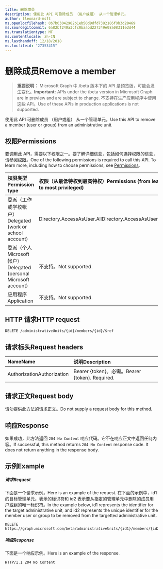 ```yaml
---
title: 删除成员
description: 使用此 API 可删除成员 （用户或组） 从一个管理单元。
author: lleonard-msft
ms.openlocfilehash: 0b7b03042982b1eb50d9dfd7382186f0b3d28469
ms.sourcegitcommit: 6a82bf240a3cfc0baabd227349e08a08311e3d44
ms.translationtype: MT
ms.contentlocale: zh-CN
ms.lasthandoff: 12/18/2018
ms.locfileid: "27353415"
---
```

# <a name="remove-a-member"></a><span data-ttu-id="ddaa4-103">删除成员</span><span class="sxs-lookup"><span data-stu-id="ddaa4-103">Remove a member</span></span>

> <span data-ttu-id="ddaa4-104">**重要说明：** Microsoft Graph 中 /beta 版本下的 API 是预览版，可能会发生变化。</span><span class="sxs-lookup"><span data-stu-id="ddaa4-104">**Important:** APIs under the /beta version in Microsoft Graph are in preview and are subject to change.</span></span> <span data-ttu-id="ddaa4-105">不支持在生产应用程序中使用这些 API。</span><span class="sxs-lookup"><span data-stu-id="ddaa4-105">Use of these APIs in production applications is not supported.</span></span>

<span data-ttu-id="ddaa4-106">使用此 API 可删除成员 （用户或组） 从一个管理单元。</span><span class="sxs-lookup"><span data-stu-id="ddaa4-106">Use this API to remove a member (user or group) from an administrative unit.</span></span>

## <a name="permissions"></a><span data-ttu-id="ddaa4-107">权限</span><span class="sxs-lookup"><span data-stu-id="ddaa4-107">Permissions</span></span>
<span data-ttu-id="ddaa4-p102">要调用此 API，需要以下权限之一。要了解详细信息，包括如何选择权限的信息，请参阅[权限](/graph/permissions-reference)。</span><span class="sxs-lookup"><span data-stu-id="ddaa4-p102">One of the following permissions is required to call this API. To learn more, including how to choose permissions, see [Permissions](/graph/permissions-reference).</span></span>


|<span data-ttu-id="ddaa4-110">权限类型</span><span class="sxs-lookup"><span data-stu-id="ddaa4-110">Permission type</span></span>      | <span data-ttu-id="ddaa4-111">权限（从最低特权到最高特权）</span><span class="sxs-lookup"><span data-stu-id="ddaa4-111">Permissions (from least to most privileged)</span></span>              |
|:--------------------|:---------------------------------------------------------|
|<span data-ttu-id="ddaa4-112">委派（工作或学校帐户）</span><span class="sxs-lookup"><span data-stu-id="ddaa4-112">Delegated (work or school account)</span></span> | <span data-ttu-id="ddaa4-113">Directory.AccessAsUser.All</span><span class="sxs-lookup"><span data-stu-id="ddaa4-113">Directory.AccessAsUser.All</span></span>    |
|<span data-ttu-id="ddaa4-114">委派（个人 Microsoft 帐户）</span><span class="sxs-lookup"><span data-stu-id="ddaa4-114">Delegated (personal Microsoft account)</span></span> | <span data-ttu-id="ddaa4-115">不支持。</span><span class="sxs-lookup"><span data-stu-id="ddaa4-115">Not supported.</span></span>    |
|<span data-ttu-id="ddaa4-116">应用程序</span><span class="sxs-lookup"><span data-stu-id="ddaa4-116">Application</span></span> | <span data-ttu-id="ddaa4-117">不支持。</span><span class="sxs-lookup"><span data-stu-id="ddaa4-117">Not supported.</span></span> |

## <a name="http-request"></a><span data-ttu-id="ddaa4-118">HTTP 请求</span><span class="sxs-lookup"><span data-stu-id="ddaa4-118">HTTP request</span></span>
<!-- { "blockType": "ignored" } -->
```http
DELETE /administrativeUnits/{id}/members/{id}/$ref
```
## <a name="request-headers"></a><span data-ttu-id="ddaa4-119">请求标头</span><span class="sxs-lookup"><span data-stu-id="ddaa4-119">Request headers</span></span>
| <span data-ttu-id="ddaa4-120">Name</span><span class="sxs-lookup"><span data-stu-id="ddaa4-120">Name</span></span>      |<span data-ttu-id="ddaa4-121">说明</span><span class="sxs-lookup"><span data-stu-id="ddaa4-121">Description</span></span>|
|:----------|:----------|
| <span data-ttu-id="ddaa4-122">Authorization</span><span class="sxs-lookup"><span data-stu-id="ddaa4-122">Authorization</span></span>  | <span data-ttu-id="ddaa4-p103">Bearer {token}。必需。</span><span class="sxs-lookup"><span data-stu-id="ddaa4-p103">Bearer {token}. Required.</span></span> |

## <a name="request-body"></a><span data-ttu-id="ddaa4-125">请求正文</span><span class="sxs-lookup"><span data-stu-id="ddaa4-125">Request body</span></span>
<span data-ttu-id="ddaa4-126">请勿提供此方法的请求正文。</span><span class="sxs-lookup"><span data-stu-id="ddaa4-126">Do not supply a request body for this method.</span></span>

## <a name="response"></a><span data-ttu-id="ddaa4-127">响应</span><span class="sxs-lookup"><span data-stu-id="ddaa4-127">Response</span></span>

<span data-ttu-id="ddaa4-p104">如果成功，此方法返回 `204 No Content` 响应代码。它不在响应正文中返回任何内容。</span><span class="sxs-lookup"><span data-stu-id="ddaa4-p104">If successful, this method returns `204 No Content` response code. It does not return anything in the response body.</span></span>

## <a name="example"></a><span data-ttu-id="ddaa4-130">示例</span><span class="sxs-lookup"><span data-stu-id="ddaa4-130">Example</span></span>
##### <a name="request"></a><span data-ttu-id="ddaa4-131">请求</span><span class="sxs-lookup"><span data-stu-id="ddaa4-131">Request</span></span>
<span data-ttu-id="ddaa4-132">下面是一个请求示例。</span><span class="sxs-lookup"><span data-stu-id="ddaa4-132">Here is an example of the request.</span></span> <span data-ttu-id="ddaa4-133">在下面的示例中，id1 的目标管理单元，表示的标识符和 id2 表示要从指定的管理单元中删除的成员用户或组的唯一标识符。</span><span class="sxs-lookup"><span data-stu-id="ddaa4-133">In the example below, id1 represents the identifier for the target administrative unit, and id2 represents the unique identifier for the member user or group to be removed from the targetted administrative unit.</span></span> 

```http
DELETE https://graph.microsoft.com/beta/administrativeUnits/{id1}/members/{id2}/$ref
```

##### <a name="response"></a><span data-ttu-id="ddaa4-134">响应</span><span class="sxs-lookup"><span data-stu-id="ddaa4-134">Response</span></span>
<span data-ttu-id="ddaa4-135">下面是一个响应示例。</span><span class="sxs-lookup"><span data-stu-id="ddaa4-135">Here is an example of the response.</span></span>
 
```http
HTTP/1.1 204 No Content
```
